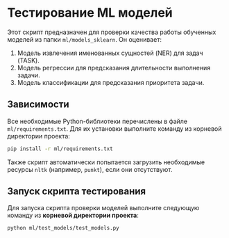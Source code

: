 # Тестирование ML моделей

Этот скрипт предназначен для проверки качества работы обученных моделей из папки `ml/models_sklearn`.
Он оценивает:
1.  Модель извлечения именованных сущностей (NER) для задач (TASK).
2.  Модель регрессии для предсказания длительности выполнения задачи.
3.  Модель классификации для предсказания приоритета задачи.

## Зависимости

Все необходимые Python-библиотеки перечислены в файле `ml/requirements.txt`.
Для их установки выполните команду из корневой директории проекта:

```bash
pip install -r ml/requirements.txt
```

Также скрипт автоматически попытается загрузить необходимые ресурсы `nltk` (например, `punkt`), если они отсутствуют.

## Запуск скрипта тестирования

Для запуска скрипта проверки моделей выполните следующую команду из **корневой директории проекта**:

```bash
python ml/test_models/test_models.py
```